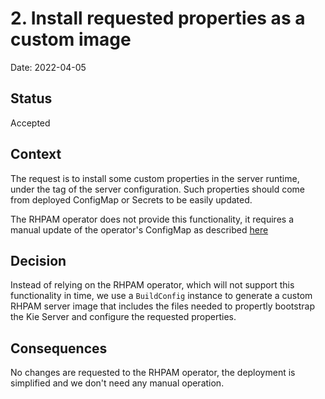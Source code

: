 # 2. Install requested properties as a custom image

Date: 2022-04-05

## Status

Accepted

## Context

The request is to install some custom properties in the server runtime, under the <system-properties> tag of the server 
configuration. Such properties should come from deployed ConfigMap or Secrets to be easily updated. 

The RHPAM operator does not provide this functionality, it requires a manual update of the operator's ConfigMap as described 
[here](https://github.com/jboss-container-images/rhpam-7-openshift-image/tree/main/quickstarts/post-configure-example)

## Decision

Instead of relying on the RHPAM operator, which will not support this functionality in time, we use a `BuildConfig` instance
to generate a custom RHPAM server image that includes the files needed to propertly bootstrap the Kie Server and configure
the requested properties.

## Consequences

No changes are requested to the RHPAM operator, the deployment is simplified and we don't need any manual operation.
